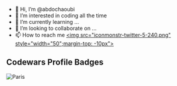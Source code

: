 - 👋 Hi, I’m @abdochaoubi
- 👀 I’m interested in coding all the time 
- 🌱 I’m currently learning ...
- 💞️ I’m looking to collaborate on ...
- 📫 How to reach me   <a href="https://twitter.com/echaoubiabdo"> <img src="iconmonstr-twitter-5-240.png"  style="width="50";margin-top: -10px"></a>

<!---
abdochaoubi/abdochaoubi is a ✨ special ✨ repository because its `README.md` (this file) appears on your GitHub profile.
You can click the Preview link to take a look at your changes.
--->
<!DOCTYPE html>
<html>
<head>
</head>
<body>
<h2> Codewars Profile Badges</h2>
<img src="https://www.codewars.com/users/abdochaoubi/badges/large" alt="Paris" style="width:450px">
</body>
</html>
